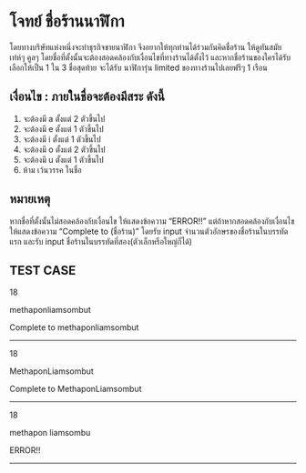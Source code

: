 # โจทย์ ชื่อร้านนาฬิกา 
โดยทางบริษัทแห่งหนึ่งจะทำธุรกิจขายนาฬิกา จึงอยากให้ทุกท่านได้ร่วมกันคิดชื่อร้าน ให้ดูทันสมัย เท่ห์ๆ คูลๆ โดยชื่อที่ตั้งนั้นจะต้องสอดคล้องกับเงื่อนไขที่ทางร้านได้ตั้งไว้ และหากชื่อร้านของใครได้รับเลือกให้เป็น 1 ใน 3 ชื่อสุดท้าย จะได้รับ นาฬิการุ่น limited ของทางร้านไปเลยฟรีๆ 1 เรือน

## เงื่อนไข : ภายในชื่อจะต้องมีสระ ดังนี้
1)	จะต้องมี a ตั้งแต่ 2 ตัวขึ้นไป
2)	จะต้องมี e ตั้งแต่ 1 ตัวขึ้นไป
3)	จะต้องมี i  ตั้งแต่ 1 ตัวขึ้นไป
4)	จะต้องมี o ตั้งแต่ 2 ตัวขึ้นไป
5)	จะต้องมี u ตั้งแต่ 1 ตัวขึ้นไป
6)	ห้าม เว้นวรรค ในชื่อ

## หมายเหตุ

หากชื่อที่ตั้งนั้นไม่สอดคล้องกับเงื่อนไข ให้แสดงข้อความ “ERROR!!” 
แต่ถ้าหากสอดคล้องกับเงื่อนไข ให้แสดงข้อความ “Complete to (ชื่อร้าน)” 
โดยรับ input จำนวนตัวอักษรของชื่อร้านในบรรทัดแรก
และรับ input ชื่อร้านในบรรทัดที่สอง(ตัวเล็กหรือใหญ่ก็ได้)

## TEST CASE

18

methaponliamsombut

Complete to methaponliamsombut

----

18

MethaponLiamsombut

Complete to MethaponLiamsombut

----

18

methapon liamsombu

ERROR!!

----






